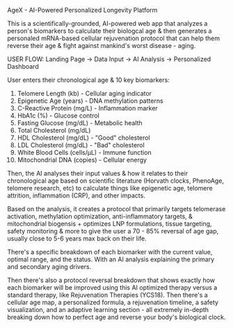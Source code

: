 AgeX - AI-Powered Personalized Longevity Platform

This is a scientifically-grounded, AI-powered web app that analyzes a person's biomarkers to calculate their biologcal age & then generates a personaled mRNA-based cellular rejuvenation protocol that can help them reverse their age & fight against mankind's worst disease - aging.

USER FLOW:
Landing Page -> Data Input -> AI Analysis -> Personalized Dashboard

User enters their chronological age & 10 key biomarkers:
1. Telomere Length (kb) - Cellular aging indicator
2. Epigenetic Age (years) - DNA methylation patterns
3. C-Reactive Protein (mg/L) - Inflammation marker
4. HbA1c (%) - Glucose control
5. Fasting Glucose (mg/dL) - Metabolic health
6. Total Cholesterol (mg/dL)
7. HDL Cholesterol (mg/dL) - "Good" cholesterol
8. LDL Cholesterol (mg/dL) - "Bad" cholesterol
9. White Blood Cells (cells/μL) - Immune function
10. Mitochondrial DNA (copies) - Cellular energy

Then, the AI analyses their input values & how it relates to their chronological age based on scientific literature (Horvath clocks, PhenoAge, telomere research, etc) to calculate things like epigenetic age, telomere attrition, inflammation (CRP), and other impacts.

Based on the analysis, it creates a protocol that primarily targets telomerase activation, methylation optimization, anti-inflammatory targets, & mitochondrial biogensis + optimizes LNP formulations, tissue targeting, safety monitoring & more to give the user a 70 - 85% reversal of age gap, usually close to 5-6 years max back on their life. 

There's a specific breakdown of each biomarker with the current value, optimal range, and the status. With an AI analysis explaining the primary and secondary aging drivers. 

Then there's also a protocol reversal breakdown that shows exactly how each biomarker will be improved using this AI optimized therapy versus a standard therapy, like Rejuvenation Therapies (YCS18). Then there's a cellular age map, a personalized formula, a rejuvenation timeline, a safety visualization, and an adaptive learning section - all extremely in-depth breaking down how to perfect age and reverse your body's biological clock. 